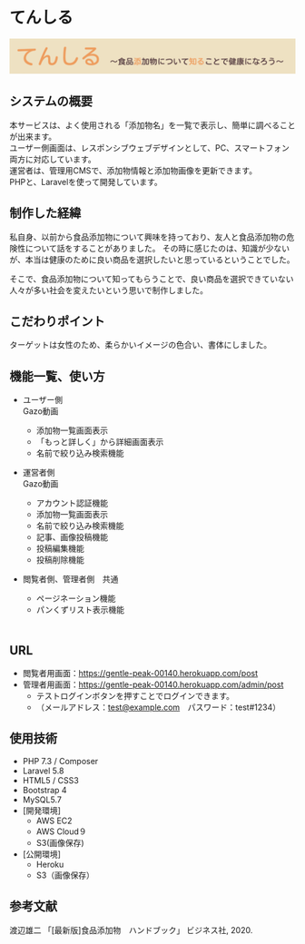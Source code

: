 # てんしる　

![title](title.png)

## システムの概要
本サービスは、よく使用される「添加物名」を一覧で表示し、簡単に調べることが出来ます。  
ユーザー側画面は、レスポンシブウェブデザインとして、PC、スマートフォン両方に対応しています。  
運営者は、管理用CMSで、添加物情報と添加物画像を更新できます。  
PHPと、Laravelを使って開発しています。

## 制作した経緯
私自身、以前から食品添加物について興味を持っており、友人と食品添加物の危険性について話をすることがありました。 
その時に感じたのは、知識が少ないが、本当は健康のために良い商品を選択したいと思っているということでした。

そこで、食品添加物について知ってもらうことで、良い商品を選択できていない人々が多い社会を変えたいという思いで制作しました。

## こだわりポイント
ターゲットは女性のため、柔らかいイメージの色合い、書体にしました。

## 機能一覧、使い方
* ユーザー側<br>
Gazo動画<br>
   * 添加物一覧画面表示<br>
   * 「もっと詳しく」から詳細画面表示<br>
   * 名前で絞り込み検索機能<br>

* 運営者側<br>
Gazo動画<br>
   * アカウント認証機能<br>
   * 添加物一覧画面表示<br>
   * 名前で絞り込み検索機能<br>
   * 記事、画像投稿機能<br>
   * 投稿編集機能<br>
   * 投稿削除機能<br>

* 閲覧者側、管理者側　共通<br>
   * ページネーション機能<br>
   * パンくずリスト表示機能<br>
　
## URL
* 閲覧者用画面：https://gentle-peak-00140.herokuapp.com/post<br>
* 管理者用画面：https://gentle-peak-00140.herokuapp.com/admin/post<br>
   * テストログインボタンを押すことでログインできます。<br>
   * （メールアドレス：test@example.com　パスワード：test#1234）

## 使用技術
* PHP 7.3 / Composer<br>
* Laravel 5.8<br>
* HTML5 / CSS3<br>
* Bootstrap 4<br>
* MySQL5.7<br>
* [開発環境]<br>
   * AWS EC2<br>
   * AWS Cloud９<br>
   * S3(画像保存)<br>
* [公開環境]<br>
   * Heroku<br>
   * S3（画像保存）

## 参考文献
渡辺雄二 「[最新版]食品添加物　ハンドブック」 ビジネス社, 2020.